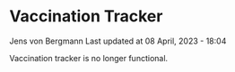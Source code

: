 Vaccination Tracker
================
Jens von Bergmann
Last updated at 08 April, 2023 - 18:04

Vaccination tracker is no longer functional.
